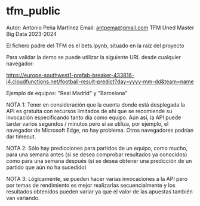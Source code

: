 # tfm_public
Autor: Antonio Peña Martínez
Email: antpema@gmail.com
TFM Uned Master Big Data 2023-2024

El fichero padre del TFM es el bets.ipynb, situado en la raíz del proyecto

Para validar la demo se puede utilizar la siguiente URL desde cualquier navegador:

https://europe-southwest1-prefab-breaker-433816-j4.cloudfunctions.net/football-result-predict?day=yyyy-mm-dd&team=name

Ejemplo de equipos: "Real Madrid" y "Barcelona"

NOTA 1: Tener en consideración que la cuenta donde está desplegada la API es gratuita con recursos limitados de ahí que se recomiende su invocación especificando tanto día como equipo. Aún así, la API puede tardar varios segundos / minutos pero si se utiliza, por ejemplo, el navegador de Microsoft Edge, no hay problema. Otros navegadores podrían dar timeout.

NOTA 2: Sólo hay predicciones para partidos de un equipo, como mucho, para una semana antes (si se desea comprobar resultados ya conocidos) como para una semana después (si se desea obtener una predicción de un partido que aún no ha sucedido)

NOTA 3: Lógicamente, se pueden hacer varias invocaciones a la API pero por temas de rendimiento es mejor realizarlas secuencialmente y los resultados obtenidos pueden variar ya que el valor de las apuestas también van variando.
